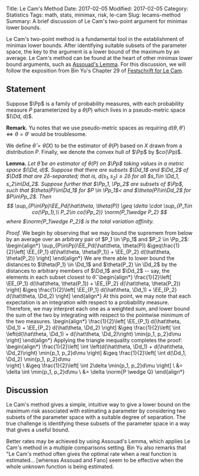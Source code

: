 Title: Le Cam's Method
Date: 2017-02-05
Modified: 2017-02-05
Category: Statistics
Tags: math, stats, minimax, risk, le-cam
Slug: lecams-method
Summary: A brief discussion of Le Cam's two-point argument for minimax lower bounds.
$$
    \newcommand{\norm}[1]{\left\lVert#1\right\rVert}
    \newcommand{\EE}{\mathbf{E}}
    \newcommand{\Pp}{\mathcal{P}}
    \newcommand{\Dd}{\mathcal{D}}
$$

Le Cam's two-point method is a fundamental tool in the establishment of minimax
lower bounds.  After identifying suitable subsets of the parameter space, the
key to the argument is a lower bound of the maximum by an average.  Le Cam's
method can be found at the heart of other minimax lower bound arguments, such
as [Assouad's Lemma]({filename}assouads-lemma.md).  For this discussion, we
will follow the exposition from Bin Yu's Chapter 29 of [Festschrift for
Le Cam](http://link.springer.com/book/10.1007%2F978-1-4612-1880-7).

## Statement
Suppose $\Pp$ is a family of probability measures, with each probability
measure $P$ parameterized by a $\theta(P)$ which lives in a pseudo-metric
space $(\Dd, d)$.  

**Remark.**  Yu notes that we use pseudo-metric spaces as requiring $d(\theta,
\theta') \Leftrightarrow \theta = \theta'$ would be troublesome.

We define $\hat\theta = \hat\theta(X)$ to be the estimator of $\theta(P)$
based on $X$ drawn from a distribution $P$.  Finally, we denote the convex
hull of $\Pp$ by $co(\Pp)$.

**Lemma.** _Let $\hat\theta$ be an estimator of $\theta(P)$ on $\Pp$ taking
values in a metric space $(\Dd, d)$.  Suppose that there are subsets $\Dd_1$
and $\Dd_2$ of $\Dd$ that are $2\delta$-separated; that is, $d(s_1, s_2)
\geq 2\delta$ for all $s_1\in \Dd_1, s_2\in\Dd_2$.  Suppose further that
$\Pp_1, \Pp_2$ are subsets of $\Pp$, such that $\theta(P)\in\Dd_1$ for
$P \in \Pp_1$< and $\theta(P)\in\Dd_2$ for $P\in\Pp_2$.  Then
$$
\sup_{P\in\Pp}\EE_Pd(\hat\theta, \theta(P)) \geq
    \delta \cdot \sup_{P_1\in co(\Pp_1),\\ P_2\in co(\Pp_2)}
    \norm{P_1\wedge P_2}
$$
where $\norm{P_1\wedge P_2}$ is the total variation affinity._

_Proof._  We begin by observing that we may bound the supremem from below
by an average over an arbitrary pair of $P_1 \in \Pp_1$ and $P_2 \in \Pp_2$:
\begin{align*}
\sup_{P\in\Pp}\EE_Pd(\hat\theta, \theta(P))
    &\geq\frac{1}{2}\left[
    \EE_{P_1} d(\hat\theta, \theta(P_1))
    +
    \EE_{P_2} d(\hat\theta, \theta(P_2))
    \right]
\end{align*}
We are there able to lower bound the distances to $\theta(P_1) \in \Dd_1$ and
$\theta(P_2) \in \Dd_2$ by the distances to arbitrary members of $\Dd_1$ and
$\Dd_2$ -- say, the elements in each subset closest to $\hat\theta$.
\begin{align*}
    \frac{1}{2}\left[
    \EE_{P_1} d(\hat\theta, \theta(P_1))
    +
    \EE_{P_2} d(\hat\theta, \theta(P_2))
    \right]
    &\geq
    \frac{1}{2}\left[
    \EE_{P_1} d(\hat\theta, \Dd_1)
    +
    \EE_{P_2} d(\hat\theta, \Dd_2)
    \right]
\end{align*}
At this point, we may note that each expectation is an integration with respect
to a probability measure.  Therefore, we may interpret each one as a weighted
sum, and lower bound the sum of the two by integrating with respect to the
pointwise minimum of the two measures.
\begin{align*}
    \frac{1}{2}\left[
    \EE_{P_1} d(\hat\theta, \Dd_1)
    +
    \EE_{P_2} d(\hat\theta, \Dd_2)
    \right]
    &\geq
    \frac{1}{2}\left[
    \int \left(d(\hat\theta, \Dd_1) + d(\hat\theta, \Dd_2)\right)
        \min\{p_1, p_2\}d\mu
    \right]
\end{align*}
Applying the triangle inequality completes the proof:
\begin{align*}
    \frac{1}{2}\left[
    \int \left(d(\hat\theta, \Dd_1) + d(\hat\theta, \Dd_2)\right)
        \min\{p_1, p_2\}d\mu
    \right]
    &\geq
    \frac{1}{2}\left[
    \int 
    d(\Dd_1, \Dd_2)
        \min\{p_1, p_2\}d\mu    
    \right] \\
    &\geq
    \frac{1}{2}\left[
    \int 
    2\delta
        \min\{p_1, p_2\}d\mu
    \right] \\
    &=
    \delta
    \int 
        \min\{p_1, p_2\}d\mu    \\
    &=  \delta \norm{P \wedge Q}
\end{align*}

## Discussion
Le Cam's method gives a simple, intuitive way to give a lower bound on the
maximum risk associated with estimating a parameter by considering two
subsets of the parameter space with a suitable degree of separation.  The
true challenge is identifying these subsets of the parameter space in a way
that gives a useful bound.

Better rates may be achieved by using Assouad's Lemma, which applies Le Cam's
method in a multiple comparisons setting.  Bin Yu also remarks that "Le Cam's
method often gives the optimal rate when a real function is estimated...
[whereas Assouad and Fano] seem to be effective when the whole unknown function
is being estimated.
